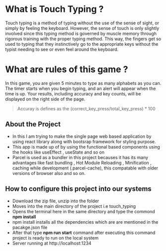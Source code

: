 # What is Touch Typing ?
Touch typing is a method of typing without the use of the sense of sight, or simply by feeling the keyboard. 
However, the sense of touch is only slightly involved since this typing method is governed by muscle memory through rigorous training 
with the proper typing method. This way, the fingers get so used to typing that they instinctively go to the appropriate keys 
without the typist needing to see or even feel around the keyboard.

# What are rules of this game ? 
In this game, you are given 5 minutes to type as many alphabets as you can. The timer starts when you begin typing, and an alert will appear 
when the time is up. Your results, including accuracy and key counts, will be displayed on the right side of the page.
> Accuray is defines as the (correct_key_press/total_key_press) * 100 

## About the Project 
 * In this I am trying to make the single page web based application by using react library along with bootsrap framework for styling purpose.
 * This app is made up of by using the functional based components using the hooks like useEffect , useState and so on 
 * Parcel is used as a bundler in this project becauses it has its many advantages like fast bundling , Hot Module Reloading , Minification ,
    caching while development (.parcel-cache), this compatable with older versions of browser also and so on.

## How to configure this project into our systems
  * Download the zip file, unzip into the folder 
  * Moves into the main directory of the project i.e touch_typing
  * Opens the terminal here in the same directory and type the commond **npm install**
  * npm install installs all the dependencies which are are mentioned in the pacakge.json file 
  * After that type **npm run start** command after executing this command project is ready to run on the local system
  * Server running at http://localhost:1234 



